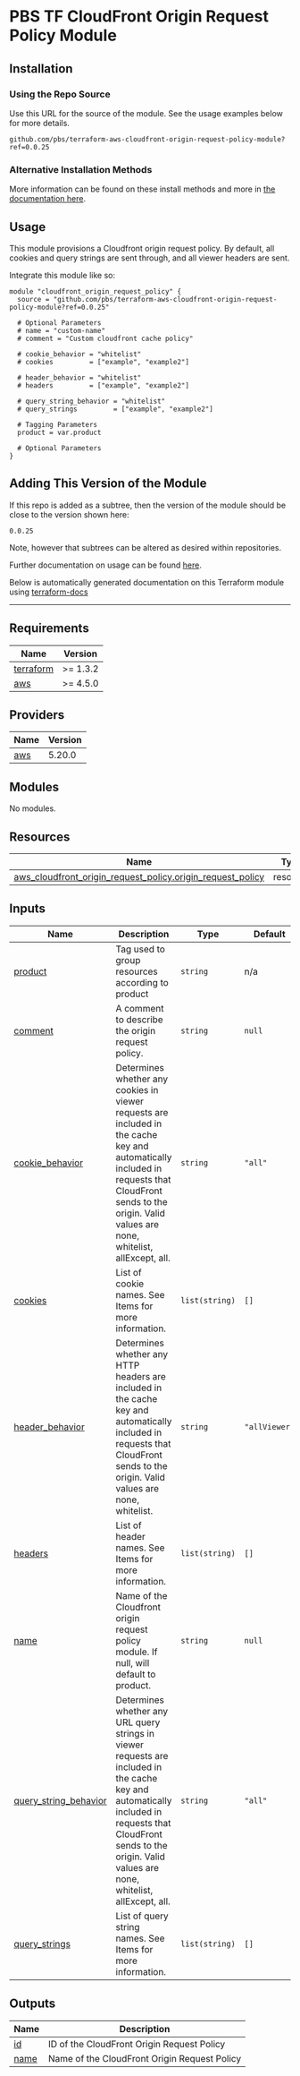 # PBS TF CloudFront Origin Request Policy Module

## Installation

### Using the Repo Source

Use this URL for the source of the module. See the usage examples below for more details.

```hcl
github.com/pbs/terraform-aws-cloudfront-origin-request-policy-module?ref=0.0.25
```

### Alternative Installation Methods

More information can be found on these install methods and more in [the documentation here](./docs/general/install).

## Usage

This module provisions a Cloudfront origin request policy. By default, all cookies and query strings are sent through, and all viewer headers are sent.

Integrate this module like so:

```hcl
module "cloudfront_origin_request_policy" {
  source = "github.com/pbs/terraform-aws-cloudfront-origin-request-policy-module?ref=0.0.25"

  # Optional Parameters
  # name = "custom-name"
  # comment = "Custom cloudfront cache policy"

  # cookie_behavior = "whitelist"
  # cookies         = ["example", "example2"]

  # header_behavior = "whitelist"
  # headers         = ["example", "example2"]

  # query_string_behavior = "whitelist"
  # query_strings         = ["example", "example2"]

  # Tagging Parameters
  product = var.product

  # Optional Parameters
}
```

## Adding This Version of the Module

If this repo is added as a subtree, then the version of the module should be close to the version shown here:

`0.0.25`

Note, however that subtrees can be altered as desired within repositories.

Further documentation on usage can be found [here](./docs).

Below is automatically generated documentation on this Terraform module using [terraform-docs][terraform-docs]

---

[terraform-docs]: https://github.com/terraform-docs/terraform-docs

## Requirements

| Name | Version |
|------|---------|
| <a name="requirement_terraform"></a> [terraform](#requirement\_terraform) | >= 1.3.2 |
| <a name="requirement_aws"></a> [aws](#requirement\_aws) | >= 4.5.0 |

## Providers

| Name | Version |
|------|---------|
| <a name="provider_aws"></a> [aws](#provider\_aws) | 5.20.0 |

## Modules

No modules.

## Resources

| Name | Type |
|------|------|
| [aws_cloudfront_origin_request_policy.origin_request_policy](https://registry.terraform.io/providers/hashicorp/aws/latest/docs/resources/cloudfront_origin_request_policy) | resource |

## Inputs

| Name | Description | Type | Default | Required |
|------|-------------|------|---------|:--------:|
| <a name="input_product"></a> [product](#input\_product) | Tag used to group resources according to product | `string` | n/a | yes |
| <a name="input_comment"></a> [comment](#input\_comment) | A comment to describe the origin request policy. | `string` | `null` | no |
| <a name="input_cookie_behavior"></a> [cookie\_behavior](#input\_cookie\_behavior) | Determines whether any cookies in viewer requests are included in the cache key and automatically included in requests that CloudFront sends to the origin. Valid values are none, whitelist, allExcept, all. | `string` | `"all"` | no |
| <a name="input_cookies"></a> [cookies](#input\_cookies) | List of cookie names. See Items for more information. | `list(string)` | `[]` | no |
| <a name="input_header_behavior"></a> [header\_behavior](#input\_header\_behavior) | Determines whether any HTTP headers are included in the cache key and automatically included in requests that CloudFront sends to the origin. Valid values are none, whitelist. | `string` | `"allViewer"` | no |
| <a name="input_headers"></a> [headers](#input\_headers) | List of header names. See Items for more information. | `list(string)` | `[]` | no |
| <a name="input_name"></a> [name](#input\_name) | Name of the Cloudfront origin request policy module. If null, will default to product. | `string` | `null` | no |
| <a name="input_query_string_behavior"></a> [query\_string\_behavior](#input\_query\_string\_behavior) | Determines whether any URL query strings in viewer requests are included in the cache key and automatically included in requests that CloudFront sends to the origin. Valid values are none, whitelist, allExcept, all. | `string` | `"all"` | no |
| <a name="input_query_strings"></a> [query\_strings](#input\_query\_strings) | List of query string names. See Items for more information. | `list(string)` | `[]` | no |

## Outputs

| Name | Description |
|------|-------------|
| <a name="output_id"></a> [id](#output\_id) | ID of the CloudFront Origin Request Policy |
| <a name="output_name"></a> [name](#output\_name) | Name of the CloudFront Origin Request Policy |
